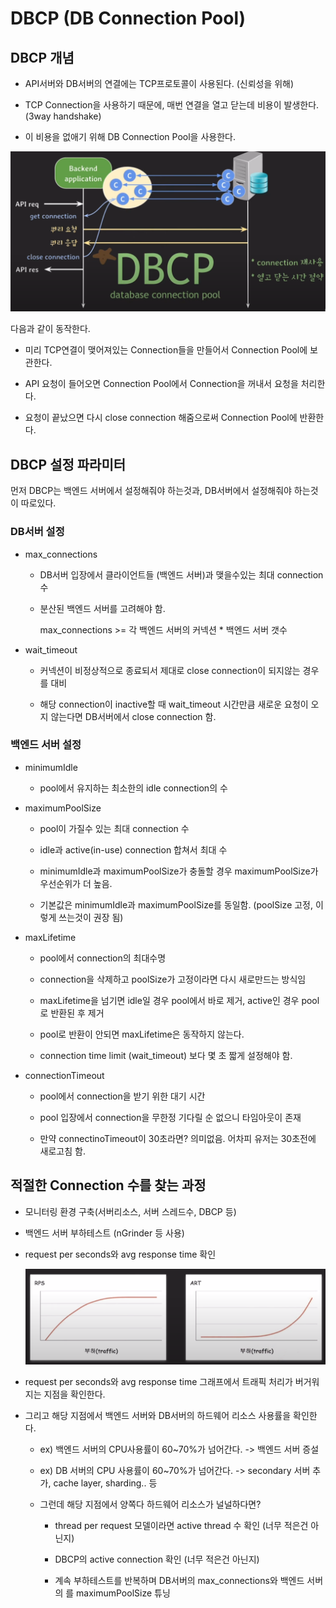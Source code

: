 # DBCP (DB Connection Pool)

## DBCP 개념

- API서버와 DB서버의 연결에는 TCP프로토콜이 사용된다. (신뢰성을 위해)

- TCP Connection을 사용하기 때문에, 매번 연결을 열고 닫는데 비용이 발생한다. (3way handshake)

- 이 비용을 없애기 위해 DB Connection Pool을 사용한다.


![alt text](img/8/image-5.png)

다음과 같이 동작한다.

- 미리 TCP연결이 맺어져있는 Connection들을 만들어서 Connection Pool에 보관한다.

- API 요청이 들어오면 Connection Pool에서 Connection을 꺼내서 요청을 처리한다.

- 요청이 끝났으면 다시 close connection 해줌으로써 Connection Pool에 반환한다.

## DBCP 설정 파라미터

먼저 DBCP는 백엔드 서버에서 설정해줘야 하는것과, DB서버에서 설정해줘야 하는것이 따로있다.

### DB서버 설정

- max_connections 

    - DB서버 입장에서 클라이언트들 (백엔드 서버)과 맺을수있는 최대 connection 수
    
    - 분산된 백엔드 서버를 고려해야 함. 
    
      max_connections >= 각 백엔드 서버의 커넥션 * 백엔드 서버 갯수

- wait_timeout

    - 커넥션이 비정상적으로 종료되서 제대로 close connection이 되지않는 경우를 대비
    
    - 해당 connection이 inactive할 때 wait_timeout 시간만큼 새로운 요청이 오지 않는다면 DB서버에서 close connection 함.

### 백엔드 서버 설정

- minimumIdle

    - pool에서 유지하는 최소한의 idle connection의 수

- maximumPoolSize

    - pool이 가질수 있는 최대 connection 수

    - idle과 active(in-use) connection 합쳐서 최대 수

    - minimumIdle과 maximumPoolSize가 충돌할 경우 maximumPoolSize가 우선순위가 더 높음.

    - 기본값은 minimumIdle과 maximumPoolSize를 동일함. (poolSize 고정, 이렇게 쓰는것이 권장 됨)

- maxLifetime

    - pool에서 connection의 최대수명

    - connection을 삭제하고 poolSize가 고정이라면 다시 새로만드는 방식임

    - maxLifetime을 넘기면 idle일 경우 pool에서 바로 제거, active인 경우 pool로 반환된 후 제거

    - pool로 반환이 안되면 maxLifetime은 동작하지 않는다.

    - connection time limit (wait_timeout) 보다 몇 초 짧게 설정해야 함.

- connectionTimeout

    - pool에서 connection을 받기 위한 대기 시간

    - pool 입장에서 connection을 무한정 기다릴 순 없으니 타임아웃이 존재

    - 만약 connectinoTimeout이 30초라면? 의미없음. 어차피 유저는 30초전에 새로고침 함.


## 적절한 Connection 수를 찾는 과정

- 모니터링 환경 구축(서버리소스, 서버 스레드수, DBCP 등)

- 백엔드 서버 부하테스트 (nGrinder 등 사용)

- request per seconds와 avg response time 확인

  ![alt text](img/8/image-6.png)

- request per seconds와 avg response time 그래프에서 트래픽 처리가 버거워지는 지점을 확인한다.

- 그리고 해당 지점에서 백엔드 서버와 DB서버의 하드웨어 리소스 사용률을 확인한다.

    - ex) 백엔드 서버의 CPU사용률이 60~70%가 넘어간다. -> 백엔드 서버 증설 

    - ex) DB 서버의 CPU 사용률이 60~70%가 넘어간다. -> secondary 서버 추가, cache layer, sharding.. 등

    - 그런데 해당 지점에서 양쪽다 하드웨어 리소스가 널널하다면?

        - thread per request 모델이라면 active thread 수 확인 (너무 적은건 아닌지)

        - DBCP의 active connection 확인 (너무 적은건 아닌지)

        - 계속 부하테스트를 반복하며 DB서버의 max_connections와 백엔드 서버의 를 maximumPoolSize 튜닝 

